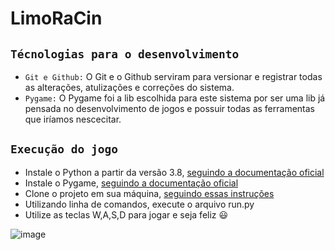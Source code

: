 # LimoRaCin

## `Técnologias para o desenvolvimento`
  - `Git e Github:` O Git e o Github serviram para versionar e registrar todas as alterações, atulizações e correções do sistema.
  - `Pygame:` O Pygame foi a lib escolhida para este sistema por ser uma lib já pensada no desenvolvimento de jogos e possuir todas as ferramentas que iríamos nescecitar.

## `Execução do jogo`
* Instale o Python a partir da versão 3.8, [seguindo a documentação oficial](https://docs.github.com/pt/repositories/creating-and-managing-repositories/cloning-a-repository) 
* Instale o Pygame, [seguindo a documentação oficial](https://www.pygame.org/download.shtml)
* Clone o projeto em sua máquina, [seguindo essas instruções](https://docs.github.com/pt/repositories/creating-and-managing-repositories/cloning-a-repository)
* Utilizando linha de comandos, execute o arquivo run.py
* Utilize as teclas W,A,S,D para jogar e seja feliz 😃

![image](https://user-images.githubusercontent.com/78317354/167938016-1c593be5-7b10-4601-bb3b-2e7161806254.png)

